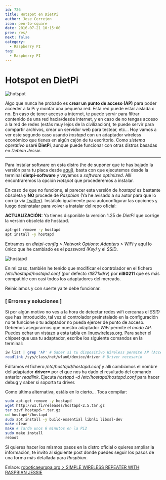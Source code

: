 ```yaml
---
id: 726
title: Hotspot en DietPi
author: Jose Cerrejon
icon: pen-to-square
date: 2016-07-21 10:15:00
prev: /es/
next: false
category:
  - Raspberry PI
tag:
  - Raspberry PI
---
```


# Hotspot en DietPi

![hotspot](/images/2016/07/hotspot.png)

Algo que nunca he probado es **crear un punto de acceso (AP)** para poder acceder a la Pi y montar una pequeña red. Esta red puede estar aislada o no. En caso de tener acceso a internet, te puede servir para filtrar contenido de una red hacia/desde internet, y en caso de no tengas acceso a la red de redes (estás muy lejos de la civilización), te puede servir para compartir archivos, crear un servidor web para testear, etc... Hoy vamos a ver este segundo caso usando *hostapd* con un adaptador wireless económico que tienes en algún cajón de tu escritorio. Como *sistema operativo* usaré **DietPi**, aunque puede funcionar con otras distros basadas en *Debian Jessie*.

- - -
Para instalar software en esta distro (he de suponer que te has bajado la versión para tu placa desde [aquí](http://dietpi.com/)), basta con que ejecutemos desde la terminal **dietpi-software** y vayamos a *software optimized*. Allí encontraremos la opción *Hotspot* que procederemos a instalar.

En caso de que no funcione, al parecer esta versión de *hostapd* es bastante obsoleta y **NO** procede de *Raspbian* (Ya he avisado a su autor para que lo corrija via [Twitter](https://twitter.com/ulysess10/status/755765571640328192)). Instálalo igualmente para autoconfigurar las opciones y luego desinstalar para volver a instalar del repo oficial:

**ACTUALIZACIÓN:** Ya tienes disponible la versión 1.25 de *DietPi* que corrige la versión obsoleta de hostapd.

```bash
apt-get remove -y hostapd 
apt install -y hostapd
```

Entramos en *dietpi-config > Network Options: Adapters > WiFi* y aquí lo único que he cambiado es el *password (Key)* y el *SSID*.

![hostapd](/images/2016/07/hostapd_conf.png)

En mi caso, también he tenido que modificar el controlador en el fichero */etc/hostapd/hostapd.conf* (por defecto *rtl871xdrv*) por **nl80211** que es más compatible con casi todos los adaptadores del mercado.

Reiniciamos y con suerte ya te debe funcionar.

### [ Errores y soluciones ]

Si por algún motivo no ves a la hora de detectar redes wifi cercanas el *SSID* que has introducido, tal vez el controlador preinstalado en la configuración no te funcione o tu adaptador no pueda ejercer de punto de acceso. Debemos asegurarnos que nuestro adaptador *WiFi* permite el *modo AP*. Puedes echar un vistazo a esta tabla en [linuxwireless.org](http://linuxwireless.org/en/users/Drivers/). Para saber el chipset que usa tu adaptador, escribe los siguiente comandos en la terminal:

```bash
iw list | grep 'AP' # Saber si tu dispositivo Wireless permite AP (Access Point)
readlink /sys/class/net/wlan0/device/driver # Driver necesario
```

Editamos el fichero */etc/hostapd/hostapd.conf* y allí cambiamos el nombre del adaptador **driver=** por el que nos ha dado el resultado del comando anterior *readlink*. Ejecuta *hostapd -d /etc/hostapd/hostapd.conf* para hacer debug y saber si soporta tu driver.

Como última alternativa, estáis en lo cierto... Toca compilar:

```bash
sudo apt-get remove -y hostapd 
wget http://w1.fi/releases/hostapd-2.5.tar.gz
tar xzvf hostapd-*.tar.gz
cd hostapd*/hostapd
sudo apt install -y build-essential libnl1 libssl-dev
make clean
make # Tarda unos 6 minutos en la Pi2
sudo make install
reboot
```

Si quieres hacer los mismos pasos en la distro oficial o quieres ampliar la información, te invito al siguiente post donde puedes seguir los pasos de una forma más detallada para *Raspbian*.

Enlace: [roboticaeuropa.org > SIMPLE WIRELESS REPEATER WITH RASPBIAN JESSIE](http://roboticaeuropa.org/meetup/simple-wireless-repeater-raspbian-jessie)